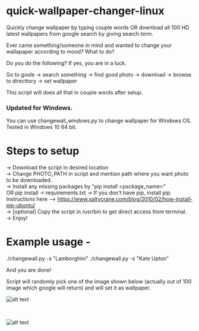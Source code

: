 # quick-wallpaper-changer-linux
Quickly change wallpaper by typing couple words OR download all 100 HD latest wallpapers from google search by giving search term.

Ever came something/someone in mind and wanted to change your wallapaper according to mood?  What to do? 

Do you do the following? If yes, you are in a luck.<br />

Go to goole -> search something -> find good photo -> download -> browse to directtory -> set wallpaper

This script will does all that in couple words after setup.

### Updated for Windows. 
You can use changewall_windows.py to change wallpaper for Windows OS. Tested in Windows 10 64 bit. 

# Steps to setup
-> Download the script in desired location <br /> 
-> Change PHOTO_PATH in script and mention path where you want photo to be downloaded. <br />
-> Install any missing packages by "pip install <package_name>" <br /> OR pip install -r requirements.txt
-> If you don't have pip, install pip. Instructions here --> https://www.saltycrane.com/blog/2010/02/how-install-pip-ubuntu/  <br />
-> [optional] Copy the script in /usr/bin to get direct access from terminal. <br />
-> Enjoy! <br />

# Example usage - 

./changewall.py -s "Lamborghini" 
./changewall.py -s "Kate Upton"

And you are done!

Script will randomly pick one of the image shown below (actually out of 100 image which google will return) and will set it as wallpaper.


![alt text](https://user-images.githubusercontent.com/16557921/36028887-d476c5c2-0dc6-11e8-874a-d457c75e9872.png)

<br />

![alt text](https://user-images.githubusercontent.com/16557921/36025163-133b106a-0db8-11e8-8590-f6f28c165308.png)

